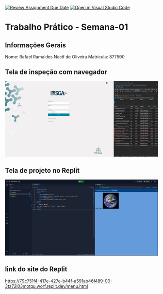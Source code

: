 [![Review Assignment Due Date](https://classroom.github.com/assets/deadline-readme-button-22041afd0340ce965d47ae6ef1cefeee28c7c493a6346c4f15d667ab976d596c.svg)](https://classroom.github.com/a/egWsXDcZ)
[![Open in Visual Studio Code](https://classroom.github.com/assets/open-in-vscode-2e0aaae1b6195c2367325f4f02e2d04e9abb55f0b24a779b69b11b9e10269abc.svg)](https://classroom.github.com/online_ide?assignment_repo_id=18478828&assignment_repo_type=AssignmentRepo)
# Trabalho Prático - Semana-01

## Informações Gerais
Nome: Rafael Ramaldes Nacif de Oliveira
Matricula: 877590 

## Tela de inspeção com navegador
![alt text](navegador.png)
## Tela de projeto no Replit

![alt text](replit.png)

## link do site do Replit
https://79c751f4-417e-427e-b44f-a591ab46f489-00-3tz72j03motqu.worf.replit.dev/menu.html
